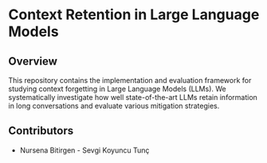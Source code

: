 # Context Retention in Large Language Models

## Overview

This repository contains the implementation and evaluation framework for studying context forgetting in Large Language Models (LLMs). We systematically investigate how well state-of-the-art LLMs retain information in long conversations and evaluate various mitigation strategies.

## Contributors

- Nursena Bitirgen - Sevgi Koyuncu Tunç
